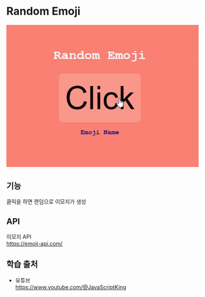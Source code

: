 # Random Emoji
<img src="./image.gif">

## 기능  
클릭을 하면 랜덤으로 이모지가 생성

## API  
이모지 API  
https://emoji-api.com/    


## 학습 출처 
- 유튜브   
https://www.youtube.com/@JavaScriptKing  